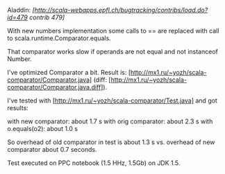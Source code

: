 Aladdin: *[http://scala-webapps.epfl.ch/bugtracking/contribs/load.do?id=479 contrib 479]*

With new numbers implementation some calls to == are replaced with call to scala.runtime.Comparator.equals.

That comparator works slow if operands are not equal and not instanceof Number.

I've optimized Comparator a bit. Result is: [http://mx1.ru/~yozh/scala-comparator/Comparator.java] (diff: [http://mx1.ru/~yozh/scala-comparator/Comparator.java.diff]).

I've tested with [http://mx1.ru/~yozh/scala-comparator/Test.java] and got results:

with new comparator: about 1.7 s
with orig comparator: about 2.3 s
with o.equals(o2): about 1.0 s

So overhead of old comparator in test is about 1.3 s vs. overhead of new comparator about 0.7 seconds.

Test executed on PPC notebook (1.5 HHz, 1.5Gb) on JDK 1.5.
